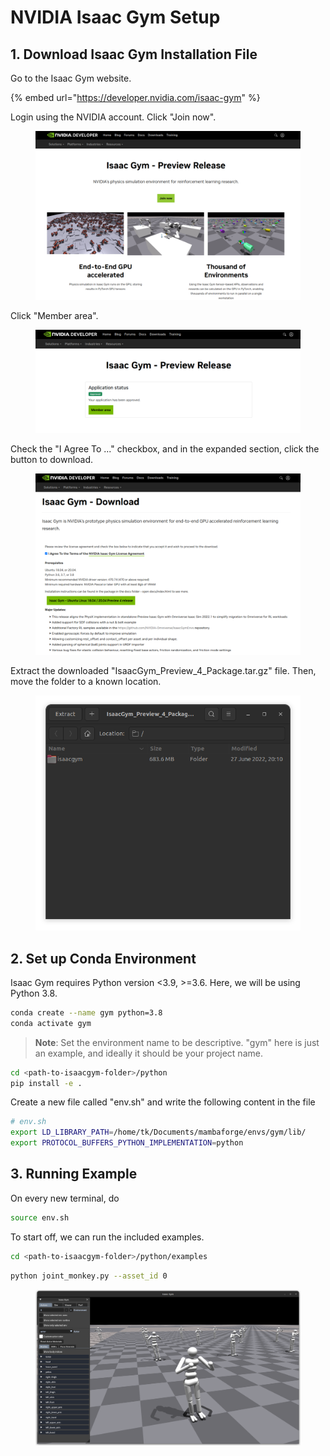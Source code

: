 # NVIDIA Isaac Gym Setup

## 1. Download Isaac Gym Installation File

Go to the Isaac Gym website.

{% embed url="https://developer.nvidia.com/isaac-gym" %}

Login using the NVIDIA account. Click "Join now".

<figure><img src="../../.gitbook/assets/image (167).png" alt=""><figcaption></figcaption></figure>



Click "Member area".

<figure><img src="../../.gitbook/assets/image (168).png" alt=""><figcaption></figcaption></figure>

Check the "I Agree To ..." checkbox, and in the expanded section, click the button to download.

<figure><img src="../../.gitbook/assets/image (169).png" alt=""><figcaption></figcaption></figure>



Extract the downloaded "IsaacGym\_Preview\_4\_Package.tar.gz" file. Then, move the folder to a known location.

<figure><img src="../../.gitbook/assets/image (174).png" alt=""><figcaption></figcaption></figure>



## 2. Set up Conda Environment

Isaac Gym requires Python version <3.9, >=3.6. Here, we will be using Python 3.8.

```bash
conda create --name gym python=3.8
conda activate gym
```

> **Note**: Set the environment name to be descriptive. "gym" here is just an example, and ideally it should be your project name.

```bash
cd <path-to-isaacgym-folder>/python
pip install -e .
```



Create a new file called "env.sh" and write the following content in the file

```bash
# env.sh
export LD_LIBRARY_PATH=/home/tk/Documents/mambaforge/envs/gym/lib/
export PROTOCOL_BUFFERS_PYTHON_IMPLEMENTATION=python
```



## 3. Running Example

On every new terminal, do

```bash
source env.sh
```



To start off, we can run the included examples.

```bash
cd <path-to-isaacgym-folder>/python/examples
```

```bash
python joint_monkey.py --asset_id 0
```



<figure><img src="../../.gitbook/assets/image (175).png" alt=""><figcaption></figcaption></figure>

